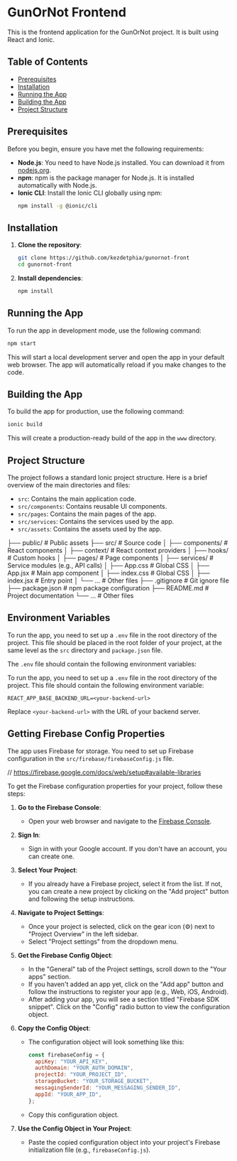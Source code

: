 # GunOrNot Frontend

This is the frontend application for the GunOrNot project. It is built using React and Ionic.

## Table of Contents

- [Prerequisites](#prerequisites)
- [Installation](#installation)
- [Running the App](#running-the-app)
- [Building the App](#building-the-app)
- [Project Structure](#project-structure)

## Prerequisites

Before you begin, ensure you have met the following requirements:

- **Node.js**: You need to have Node.js installed. You can download it from [nodejs.org](https://nodejs.org/).
- **npm**: npm is the package manager for Node.js. It is installed automatically with Node.js.
- **Ionic CLI**: Install the Ionic CLI globally using npm:
  ```bash
  npm install -g @ionic/cli
  ```

## Installation

1. **Clone the repository**:

   ```bash
   git clone https://github.com/kezdetphia/gunornot-front
   cd gunornot-front
   ```

2. **Install dependencies**:
   ```bash
   npm install
   ```

## Running the App

To run the app in development mode, use the following command:

```bash
npm start
```

This will start a local development server and open the app in your default web browser. The app will automatically reload if you make changes to the code.

## Building the App

To build the app for production, use the following command:

```bash
ionic build
```

This will create a production-ready build of the app in the `www` directory.

## Project Structure

The project follows a standard Ionic project structure. Here is a brief overview of the main directories and files:

- `src`: Contains the main application code.
- `src/components`: Contains reusable UI components.
- `src/pages`: Contains the main pages of the app.
- `src/services`: Contains the services used by the app.
- `src/assets`: Contains the assets used by the app.

├── public/ # Public assets
├── src/ # Source code
│ ├── components/ # React components
│ ├── context/ # React context providers
│ ├── hooks/ # Custom hooks
│ ├── pages/ # Page components
│ ├── services/ # Service modules (e.g., API calls)
│ ├── App.css # Global CSS
│ ├── App.jsx # Main app component
│ ├── index.css # Global CSS
│ ├── index.jsx # Entry point
│ └── ... # Other files
├── .gitignore # Git ignore file
├── package.json # npm package configuration
├── README.md # Project documentation
└── ... # Other files

## Environment Variables

To run the app, you need to set up a `.env` file in the root directory of the project. This file should be placed in the root folder of your project, at the same level as the `src` directory and `package.json` file.

The `.env` file should contain the following environment variables:

To run the app, you need to set up a `.env` file in the root directory of the project. This file should contain the following environment variable:

```
REACT_APP_BASE_BACKEND_URL=<your-backend-url>
```

Replace `<your-backend-url>` with the URL of your backend server.

## Getting Firebase Config Properties

The app uses Firebase for storage. You need to set up Firebase configuration in the `src/firebase/firebaseConfig.js` file.

// https://firebase.google.com/docs/web/setup#available-libraries

To get the Firebase configuration properties for your project, follow these steps:

1. **Go to the Firebase Console**:

   - Open your web browser and navigate to the [Firebase Console](https://console.firebase.google.com).

2. **Sign In**:

   - Sign in with your Google account. If you don't have an account, you can create one.

3. **Select Your Project**:

   - If you already have a Firebase project, select it from the list. If not, you can create a new project by clicking on the "Add project" button and following the setup instructions.

4. **Navigate to Project Settings**:

   - Once your project is selected, click on the gear icon (⚙️) next to "Project Overview" in the left sidebar.
   - Select "Project settings" from the dropdown menu.

5. **Get the Firebase Config Object**:

   - In the "General" tab of the Project settings, scroll down to the "Your apps" section.
   - If you haven't added an app yet, click on the "Add app" button and follow the instructions to register your app (e.g., Web, iOS, Android).
   - After adding your app, you will see a section titled "Firebase SDK snippet". Click on the "Config" radio button to view the configuration object.

6. **Copy the Config Object**:

   - The configuration object will look something like this:
     ```javascript
     const firebaseConfig = {
       apiKey: "YOUR_API_KEY",
       authDomain: "YOUR_AUTH_DOMAIN",
       projectId: "YOUR_PROJECT_ID",
       storageBucket: "YOUR_STORAGE_BUCKET",
       messagingSenderId: "YOUR_MESSAGING_SENDER_ID",
       appId: "YOUR_APP_ID",
     };
     ```
   - Copy this configuration object.

7. **Use the Config Object in Your Project**:
   - Paste the copied configuration object into your project's Firebase initialization file (e.g., `firebaseConfig.js`).
